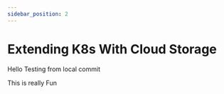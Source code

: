 ```yaml
---
sidebar_position: 2
---
```

# Extending K8s With Cloud Storage  

Hello Testing from local commit

This is really Fun